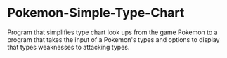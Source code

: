 # Pokemon-Simple-Type-Chart
Program that simplifies type chart look ups from the game Pokemon to a program that takes the input of a Pokemon's types and options to display that types weaknesses to attacking types.

